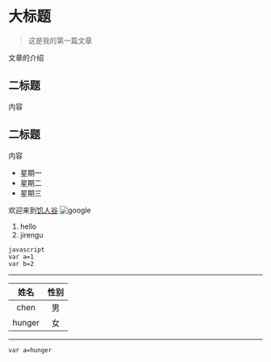 # 大标题

> 这是我的第一篇文章

文章的介绍

## 二标题

内容

## 二标题
内容

- 星期一
- 星期二
- 星期三

欢迎来到[饥人谷](http://jirengu.com)
![google](https://www.google.com.hk/images/branding/googlelogo/1x/googlelogo_color_272x92dp.png)
1. hello
2. jirengu

```
javascript
var a=1
var b=2
```
---
|姓名|性别|
|:--:|:--:|
|chen|男|
|hunger|女|

---
```
var a=hunger
```
